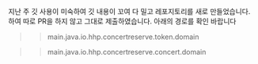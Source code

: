 지난 주 깃 사용이 미숙하여 깃 내용이 꼬여 다 밀고 레포지토리를 새로 만들었습니다. 
하여 따로 PR을 하지 않고 그대로 제출하였습니다. 
아래의 경로를 확인 바랍니다 
>> main.java.io.hhp.concertreserve.token.domain

>> main.java.io.hhp.concertreserve.concert.domain
